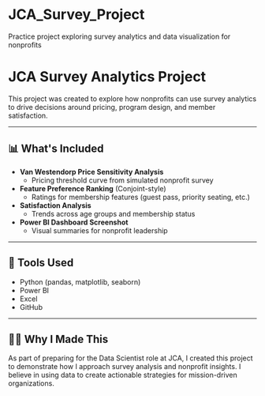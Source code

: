 # JCA_Survey_Project
Practice project exploring survey analytics and data visualization for nonprofits
# JCA Survey Analytics Project

This project was created to explore how nonprofits can use survey analytics to drive decisions around pricing, program design, and member satisfaction.

---

## 📊 What's Included

- **Van Westendorp Price Sensitivity Analysis**
  - Pricing threshold curve from simulated nonprofit survey
- **Feature Preference Ranking** (Conjoint-style)
  - Ratings for membership features (guest pass, priority seating, etc.)
- **Satisfaction Analysis**
  - Trends across age groups and membership status
- **Power BI Dashboard Screenshot**
  - Visual summaries for nonprofit leadership

---

## 🔧 Tools Used

- Python (pandas, matplotlib, seaborn)
- Power BI
- Excel
- GitHub

---

## 🙋‍♀️ Why I Made This

As part of preparing for the Data Scientist role at JCA, I created this project to demonstrate how I approach survey analysis and nonprofit insights. I believe in using data to create actionable strategies for mission-driven organizations.
